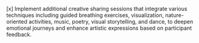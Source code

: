 [x] Implement additional creative sharing sessions that integrate various techniques including guided breathing exercises, visualization, nature-oriented activities, music, poetry, visual storytelling, and dance, to deepen emotional journeys and enhance artistic expressions based on participant feedback.